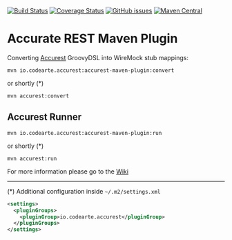 [![Build Status](https://travis-ci.org/Codearte/accurest-maven-plugin.svg?branch=master)](https://travis-ci.org/Codearte/accurest-maven-plugin) [![Coverage Status](https://coveralls.io/repos/github/Codearte/accurest-maven-plugin/badge.svg?branch=master)](https://coveralls.io/github/Codearte/accurest-maven-plugin?branch=master) [![GitHub issues](https://img.shields.io/github/issues/Codearte/accurest.svg)](https://github.com/Codearte/accurest/labels/maven) [![Maven Central](https://img.shields.io/maven-central/v/io.codearte.accurest/accurest-maven-plugin.svg)](https://maven-badges.herokuapp.com/maven-central/io.codearte.accurest/accurest-maven-plugin)

Accurate REST Maven Plugin
====

Converting [Accurest](https://github.com/Codearte/accurest/wiki/1.-Introduction) GroovyDSL into WireMock stub mappings:

    mvn io.codearte.accurest:accurest-maven-plugin:convert
    
or shortly (*)

    mvn accurest:convert
    

Accurest Runner
---

    mvn io.codearte.accurest:accurest-maven-plugin:run
    
or shortly (*)

    mvn accurest:run


For more information please go to the [Wiki](https://github.com/Codearte/accurest/wiki/2.2-Maven-Project)


---

(*) Additional configuration inside `~/.m2/settings.xml`

```xml
<settings>
  <pluginGroups>
    <pluginGroup>io.codearte.accurest</pluginGroup>
  </pluginGroups>
</settings>

```
